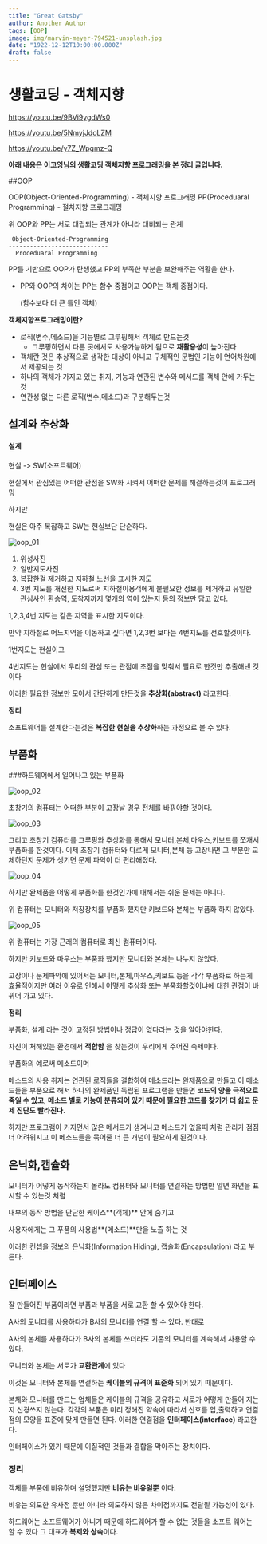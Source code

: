 ```yaml
---
title: "Great Gatsby"
author: Another Author
tags: [OOP]
image: img/marvin-meyer-794521-unsplash.jpg
date: "1922-12-12T10:00:00.000Z"
draft: false
---
```


# 생활코딩 - 객체지향

https://youtu.be/9BVi9ygdWs0

https://youtu.be/5NmyjJdoLZM

https://youtu.be/y7Z_Wpgmz-Q

**아래 내용은 이고잉님의 생활코딩 객체지향 프로그래밍을 본 정리 글입니다.**



##OOP

OOP(Object-Oriented-Programming) - 객체지향 프로그래밍
PP(Proceduaral Programming) - 절차지향 프로그래밍



위 OOP와 PP는 서로 대립되는 관계가 아니라 대비되는 관계

~~~
 Object-Oriented-Programming
----------------------------
  Proceduaral Programming
~~~

PP를 기반으로 OOP가 탄생했고 PP의 부족한 부분을 보완해주는 역활을 한다.

- PP와 OOP의 차이는 PP는 함수 중점이고 OOP는 객체 중점이다.

  (함수보다 더 큰 틀인 객체)



**객체지향프로그래밍이란?**

- 로직(변수,메소드)을 기능별로 그루핑해서 객체로 만드는것
  - 그루핑하면서 다른 곳에서도 사용가능하게 됨으로 **재활용성**이 높아진다
- 객체란 것은 추상적으로 생각한 대상이 아니고 구체적인 문법인 기능이 언어차원에서 제공되는 것
- 하나의 객체가 가지고 있는 취지, 기능과 연관된 변수와 메서드를 객체 안에 가두는것
- 연관성 없는 다른 로직(변수,메소드)과 구분해두는것



## 설계와 추상화

#### 설계

현실 -> SW(소프트웨어)

현실에서 관심있는 어떠한 관점을 SW화 시켜서 어떠한 문제를 해결하는것이 프로그래밍

하지만

현실은 아주 복잡하고 SW는 현실보단 단순하다.

![oop_01](../img/oop_01.gif)

1. 위성사진
2. 일반지도사진
3. 복잡한걸 제거하고 지하철 노선을 표시한 지도
4. 3번 지도를 개선한 지도로써 지하철이용객에게 불필요한 정보를 제거하고 유일한 관심사인 환승역, 도착지까지 몇개의 역이 있는지 등의 정보만 담고 있다.

1,2,3,4번 지도는 같은 지역을 표시한 지도이다.

만약 지하철로 어느지역을 이동하고 싶다면 1,2,3번 보다는 4번지도를 선호할것이다.

1번지도는 현실이고

4번지도는 현실에서 우리의 관심 또는 관점에 초점을 맞춰서 필요로 한것만 추출해낸 것이다

이러한 필요한 정보만 모아서 간단하게 만든것을 **추상화(abstract)** 라고한다.

**정리**

소프트웨어를 설계한다는것은 **복잡한 현실을 추상화**하는 과정으로 볼 수 있다.



## 부품화



###하드웨어에서 일어나고 있는 부품화

![oop_02](../img/oop_02.gif)



초창기의 컴퓨터는 어떠한 부분이 고장날 경우 전체를 바꿔야할 것이다.

![oop_03](../img/oop_03.gif)

그리고 초창기 컴퓨터를 그루핑와 추상화를 통해서 모니터,본체,마우스,키보드를 쪼개서 부품화를 한것이다. 이제 초창기 컴퓨터와 다르게 모니터,본체 등 고장나면 그 부분만 교체하던지 문제가 생기면 문제 파악이 더 편리해졌다.

![oop_04](../img/oop_04.gif)

하지만 완제품을 어떻게 부품화를 한것인가에 대해서는 쉬운 문제는 아니다.

위 컴퓨터는 모니터와 저장장치를 부품화 했지만 키보드와 본체는 부품화 하지 않았다.

![oop_05](../img/oop_05.gif)

위 컴퓨터는 가장 근래의 컴퓨터로 최신 컴퓨터이다.

하지만 키보드와 마우스는 부품화 했지만 모니터와 본체는 나누지 않았다.

고장이나 문제파악에 있어서는 모니터,본체,마우스,키보드 등을 각각 부품화로 하는게 효율적이지만 여러 이유로 인해서 어떻게 추상화 또는 부품화할것이냐에 대한 관점이 바뀌어 가고 있다.



**정리**

부품화, 설계 라는 것이 고정된 방법이나 정답이 없다라는 것을 알아야한다.

자신이 처해있는 환경에서 **적합함** 을 찾는것이 우리에게 주어진 숙제이다.

부품화의 예로써 메소드이며

메소드의 사용 취지는 연관된 로직들을 결합하여 메소드라는 완제품으로 만들고 이 메소드들을 부품으로 해서 하나의 완제품인 독립된 프로그램을 만들면 **코드의 양을 극적으로 죽일 수 있고**, **메소드 별로 기능이 분류되어 있기 때문에 필요한 코드를 찾기가 더 쉽고 문제 진단도 빨라진다.**

하지만 프로그램이 커지면서 많은 메서드가 생겨나고 메소드가 없을때 처럼 관리가 점점 더 어려워지고 이 메소드들을 묶어줄 더 큰 개념이 필요하게 된것이다.



## 은닉화,캡슐화

모니터가 어떻게 동작하는지 몰라도 컴퓨터와 모니터를 연결하는 방법만 알면 화면을 표시할 수 있는것 처럼

내부의 동작 방법을 단단한 케이스**(객체)** 안에 숨기고

사용자에게는 그 푸품의 사용법**(메소드)**만을 노출 하는 것

이러한 컨셉을 정보의 은닉화(Information Hiding), 캡술화(Encapsulation) 라고 부른다.



## 인터페이스

잘 만들어진 부품이라면 부품과 부품을 서로 교환 할 수 있어야 한다.

A사의 모니터를 사용하다가 B사의 모니터를 연결 할 수 있다. 반대로

A사의 본체를 사용하다가 B사의 본체를 쓰더라도 기존의 모니터를 계속해서 사용할 수 있다.

모니터와 본체는 서로가 **교환관계**에 있다

이것은 모니터와 본체를 연결하는 **케이블의 규격이 표준화** 되어 있기 때문이다.

본체와 모니터를 만드는 업체들은 케이블의 규격을 공유하고 서로가 어떻게 만들어 지는지 신경쓰지 않는다. 각각의 부품은 미리 정해진 약속에 따라서 신호를 입,출력하고 연결점의 모양을 표준에 맞게 만들면 된다. 이러한 연결점을 **인터페이스(interface)** 라고한다.

인터페이스가 있기 때문에 이질적인 것들과 결합을 막아주는 장치이다.



### 정리

객체를 부품에 비유하며 설명했지만 **비유는 비유일뿐** 이다.

비유는 의도한 유사점 뿐만 아니라 의도하지 않은 차이점까지도 전달될 가능성이 있다.

하드웨어는 소프트웨어가 아니기 때문에 하드웨어가 할 수 없는 것들을 소프트 웨어는 할 수 있다 그 대표가 **복제와 상속**이다.
